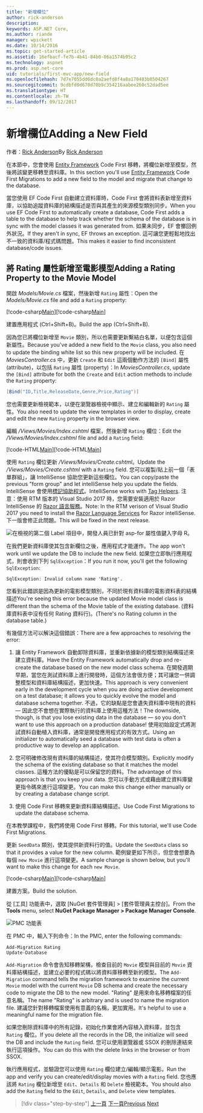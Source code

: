 ```yaml
---
title: "新增欄位"
author: rick-anderson
description: 
keywords: ASP.NET Core,
ms.author: riande
manager: wpickett
ms.date: 10/14/2016
ms.topic: get-started-article
ms.assetid: 16efbacf-fe7b-4b41-84b0-06a1574b95c2
ms.technology: aspnet
ms.prod: asp.net-core
uid: tutorials/first-mvc-app/new-field
ms.openlocfilehash: 7d7e7055dd6dc0a2aefd8f4a0a170483b8504267
ms.sourcegitcommit: 9cdbfd0d670d70b9c354216aabee260c52dad5ee
ms.translationtype: HT
ms.contentlocale: zh-TW
ms.lasthandoff: 09/12/2017
---
```

# <a name="adding-a-new-field"></a><span data-ttu-id="9f48a-103">新增欄位</span><span class="sxs-lookup"><span data-stu-id="9f48a-103">Adding a New Field</span></span>

<span data-ttu-id="9f48a-104">作者：[Rick Anderson](https://twitter.com/RickAndMSFT)</span><span class="sxs-lookup"><span data-stu-id="9f48a-104">By [Rick Anderson](https://twitter.com/RickAndMSFT)</span></span>

<span data-ttu-id="9f48a-105">在本節中，您會使用 [Entity Framework](https://docs.microsoft.com/ef/core/get-started/aspnetcore/new-db) Code First 移轉，將欄位新增至模型，然後將該變更移轉至資料庫。</span><span class="sxs-lookup"><span data-stu-id="9f48a-105">In this section you'll use [Entity Framework](https://docs.microsoft.com/ef/core/get-started/aspnetcore/new-db) Code First Migrations to add a new field to the model and migrate that change to the database.</span></span>

<span data-ttu-id="9f48a-106">當您使用 EF Code First 自動建立資料庫時，Code First 會將資料表新增至資料庫，以協助追蹤資料庫的結構描述是否與其產生的來源模型類別同步。</span><span class="sxs-lookup"><span data-stu-id="9f48a-106">When you use EF Code First to automatically create a database, Code First adds a table to the database to help track whether the schema of the database is in sync with the model classes it was generated from.</span></span> <span data-ttu-id="9f48a-107">如果未同步，EF 會擲回例外狀況。</span><span class="sxs-lookup"><span data-stu-id="9f48a-107">If they aren't in sync, EF throws an exception.</span></span> <span data-ttu-id="9f48a-108">這可讓您更輕鬆地找出不一致的資料庫/程式碼問題。</span><span class="sxs-lookup"><span data-stu-id="9f48a-108">This makes it easier to find inconsistent database/code issues.</span></span>

## <a name="adding-a-rating-property-to-the-movie-model"></a><span data-ttu-id="9f48a-109">將 Rating 屬性新增至電影模型</span><span class="sxs-lookup"><span data-stu-id="9f48a-109">Adding a Rating Property to the Movie Model</span></span>

<span data-ttu-id="9f48a-110">開啟 *Models/Movie.cs* 檔案，然後新增 `Rating` 屬性：</span><span class="sxs-lookup"><span data-stu-id="9f48a-110">Open the *Models/Movie.cs* file and add a `Rating` property:</span></span>

<span data-ttu-id="9f48a-111">[!code-csharp[Main](start-mvc/sample/MvcMovie/Models/MovieDateRating.cs?highlight=11&range=7-18)]</span><span class="sxs-lookup"><span data-stu-id="9f48a-111">[!code-csharp[Main](start-mvc/sample/MvcMovie/Models/MovieDateRating.cs?highlight=11&range=7-18)]</span></span>

<span data-ttu-id="9f48a-112">建置應用程式 (Ctrl+Shift+B)。</span><span class="sxs-lookup"><span data-stu-id="9f48a-112">Build the app (Ctrl+Shift+B).</span></span>

<span data-ttu-id="9f48a-113">因為您已將欄位新增至 `Movie` 類別，所以也需要更新繫結白名單，以便包含這個新屬性。</span><span class="sxs-lookup"><span data-stu-id="9f48a-113">Because you've added a new field to the `Movie` class, you also need to update the binding white list so this new property will be included.</span></span> <span data-ttu-id="9f48a-114">在 *MoviesController.cs* 中，更新 `Create` 和 `Edit` 這兩個動作方法的 `[Bind]` 屬性 (attribute)，以包括 `Rating` 屬性 (property)：</span><span class="sxs-lookup"><span data-stu-id="9f48a-114">In *MoviesController.cs*, update the `[Bind]` attribute for both the `Create` and `Edit` action methods to include the `Rating` property:</span></span>

```csharp
[Bind("ID,Title,ReleaseDate,Genre,Price,Rating")]
   ```

<span data-ttu-id="9f48a-115">您也需要更新檢視範本，以便在瀏覽器檢視中顯示、建立和編輯新的 `Rating` 屬性。</span><span class="sxs-lookup"><span data-stu-id="9f48a-115">You also need to update the view templates in order to display, create and edit the new `Rating` property in the browser view.</span></span>

<span data-ttu-id="9f48a-116">編輯 */Views/Movies/Index.cshtml* 檔案，然後新增 `Rating` 欄位：</span><span class="sxs-lookup"><span data-stu-id="9f48a-116">Edit the */Views/Movies/Index.cshtml* file and add a `Rating` field:</span></span>

<span data-ttu-id="9f48a-117">[!code-HTML[Main](start-mvc/sample/MvcMovie/Views/Movies/IndexGenreRating.cshtml?highlight=17,39&range=24-64)]</span><span class="sxs-lookup"><span data-stu-id="9f48a-117">[!code-HTML[Main](start-mvc/sample/MvcMovie/Views/Movies/IndexGenreRating.cshtml?highlight=17,39&range=24-64)]</span></span>

<span data-ttu-id="9f48a-118">使用 `Rating` 欄位更新 */Views/Movies/Create.cshtml*。</span><span class="sxs-lookup"><span data-stu-id="9f48a-118">Update the */Views/Movies/Create.cshtml* with a `Rating` field.</span></span> <span data-ttu-id="9f48a-119">您可以複製/貼上前一個「表單群組」，讓 IntelliSense 協助您更新這些欄位。</span><span class="sxs-lookup"><span data-stu-id="9f48a-119">You can copy/paste the previous "form group" and let intelliSense help you update the fields.</span></span> <span data-ttu-id="9f48a-120">IntelliSense 會使用[標記協助程式](xref:mvc/views/tag-helpers/intro)。</span><span class="sxs-lookup"><span data-stu-id="9f48a-120">IntelliSense works with [Tag Helpers](xref:mvc/views/tag-helpers/intro).</span></span> <span data-ttu-id="9f48a-121">注意：使用 RTM 版本的 Visual Studio 2017 時，您需要安裝適用於 Razor IntelliSense 的 [Razor 語言服務](https://marketplace.visualstudio.com/items?itemName=ms-madsk.RazorLanguageServices)。</span><span class="sxs-lookup"><span data-stu-id="9f48a-121">Note: In the RTM verison of Visual Studio 2017 you need to install the [Razor Language Services](https://marketplace.visualstudio.com/items?itemName=ms-madsk.RazorLanguageServices) for Razor intelliSense.</span></span> <span data-ttu-id="9f48a-122">下一版會修正此問題。</span><span class="sxs-lookup"><span data-stu-id="9f48a-122">This will be fixed in the next release.</span></span>

![在檢視的第二個 Label 項目中，開發人員已針對 asp-for 屬性值鍵入字母 R。](new-field/_static/cr.png)

<span data-ttu-id="9f48a-126">在我們更新資料庫使其包含新欄位之後，應用程式才能運作。</span><span class="sxs-lookup"><span data-stu-id="9f48a-126">The app won't work until we update the DB to include the new field.</span></span> <span data-ttu-id="9f48a-127">如果您立即執行應用程式，則會收到下列 `SqlException`：</span><span class="sxs-lookup"><span data-stu-id="9f48a-127">If you run it now, you'll get the following `SqlException`:</span></span>

`SqlException: Invalid column name 'Rating'.`

<span data-ttu-id="9f48a-128">您看到此錯誤是因為更新的電影模型類別，不同於現有資料庫的電影資料表的結構描述</span><span class="sxs-lookup"><span data-stu-id="9f48a-128">You're seeing this error because the updated Movie model class is different than the schema of the Movie table of the existing database.</span></span> <span data-ttu-id="9f48a-129">(資料庫資料表中沒有任何 Rating 資料行)。</span><span class="sxs-lookup"><span data-stu-id="9f48a-129">(There's no Rating column in the database table.)</span></span>

<span data-ttu-id="9f48a-130">有幾個方法可以解決這個錯誤：</span><span class="sxs-lookup"><span data-stu-id="9f48a-130">There are a few approaches to resolving the error:</span></span>

1. <span data-ttu-id="9f48a-131">讓 Entity Framework 自動卸除資料庫，並重新依據新的模型類別結構描述來建立資料庫。</span><span class="sxs-lookup"><span data-stu-id="9f48a-131">Have the Entity Framework automatically drop and re-create the database based on the new model class schema.</span></span> <span data-ttu-id="9f48a-132">在開發週期早期，當您在測試資料庫上進行開發時，這個方法會很方便；其可讓您一併調整模型和資料庫結構描述，更加快速。</span><span class="sxs-lookup"><span data-stu-id="9f48a-132">This approach is very convenient early in the development cycle when you are doing active development on a test database; it allows you to quickly evolve the model and database schema together.</span></span> <span data-ttu-id="9f48a-133">不過，它的缺點是您會遺失資料庫中現有的資料 — 因此您不會想在實際執行的資料庫上使用這種方法！</span><span class="sxs-lookup"><span data-stu-id="9f48a-133">The downside, though, is that you lose existing data in the database — so you don't want to use this approach on a production database!</span></span> <span data-ttu-id="9f48a-134">使用初始設定式將測試資料自動植入資料庫，通常是開發應用程式的有效方式。</span><span class="sxs-lookup"><span data-stu-id="9f48a-134">Using an initializer to automatically seed a database with test data is often a productive way to develop an application.</span></span>

2. <span data-ttu-id="9f48a-135">您可明確修改現有資料庫的結構描述，使其符合模型類別。</span><span class="sxs-lookup"><span data-stu-id="9f48a-135">Explicitly modify the schema of the existing database so that it matches the model classes.</span></span> <span data-ttu-id="9f48a-136">這種方法的優點是可以保留您的資料。</span><span class="sxs-lookup"><span data-stu-id="9f48a-136">The advantage of this approach is that you keep your data.</span></span> <span data-ttu-id="9f48a-137">您可以手動方式或藉由建立資料庫變更指令碼來進行這項變更。</span><span class="sxs-lookup"><span data-stu-id="9f48a-137">You can make this change either manually or by creating a database change script.</span></span>

3. <span data-ttu-id="9f48a-138">使用 Code First 移轉來更新資料庫結構描述。</span><span class="sxs-lookup"><span data-stu-id="9f48a-138">Use Code First Migrations to update the database schema.</span></span>

<span data-ttu-id="9f48a-139">在本教學課程中，我們將使用 Code First 移轉。</span><span class="sxs-lookup"><span data-stu-id="9f48a-139">For this tutorial, we'll use Code First Migrations.</span></span>

<span data-ttu-id="9f48a-140">更新 `SeedData` 類別，使其提供新資料行的值。</span><span class="sxs-lookup"><span data-stu-id="9f48a-140">Update the `SeedData` class so that it provides a value for the new column.</span></span> <span data-ttu-id="9f48a-141">範例變更如下所示，但您會想要為每個 `new Movie` 進行這項變更。</span><span class="sxs-lookup"><span data-stu-id="9f48a-141">A sample change is shown below, but you'll want to make this change for each `new Movie`.</span></span>

<span data-ttu-id="9f48a-142">[!code-csharp[Main](start-mvc/sample/MvcMovie/Models/SeedDataRating.cs?name=snippet1&highlight=6)]</span><span class="sxs-lookup"><span data-stu-id="9f48a-142">[!code-csharp[Main](start-mvc/sample/MvcMovie/Models/SeedDataRating.cs?name=snippet1&highlight=6)]</span></span>

<span data-ttu-id="9f48a-143">建置方案。</span><span class="sxs-lookup"><span data-stu-id="9f48a-143">Build the solution.</span></span>

<span data-ttu-id="9f48a-144">從 [工具] 功能表中，選取 [NuGet 套件管理員] > [套件管理員主控台]。</span><span class="sxs-lookup"><span data-stu-id="9f48a-144">From the **Tools** menu, select **NuGet Package Manager > Package Manager Console**.</span></span>

  ![PMC 功能表](adding-model/_static/pmc.png)

<span data-ttu-id="9f48a-146">在 PMC 中，輸入下列命令：</span><span class="sxs-lookup"><span data-stu-id="9f48a-146">In the PMC, enter the following commands:</span></span>

```PMC
Add-Migration Rating
Update-Database
```

<span data-ttu-id="9f48a-147">`Add-Migration` 命令會告知移轉架構，檢查目前的 `Movie` 模型與目前的 `Movie` 資料庫結構描述，並建立必要的程式碼以將資料庫移轉至新的模型。</span><span class="sxs-lookup"><span data-stu-id="9f48a-147">The `Add-Migration` command tells the migration framework to examine the current `Movie` model with the current `Movie` DB schema and create the necessary code to migrate the DB to the new model.</span></span> <span data-ttu-id="9f48a-148">"Rating" 是用來命名移轉檔案的任意名稱。</span><span class="sxs-lookup"><span data-stu-id="9f48a-148">The name "Rating" is arbitrary and is used to name the migration file.</span></span> <span data-ttu-id="9f48a-149">建議您針對移轉檔案使用有意義的名稱，更加實用。</span><span class="sxs-lookup"><span data-stu-id="9f48a-149">It's helpful to use a meaningful name for the migration file.</span></span>

<span data-ttu-id="9f48a-150">如果您刪除資料庫中的所有記錄，初始化作業會將內容植入資料庫，並包含 `Rating` 欄位。</span><span class="sxs-lookup"><span data-stu-id="9f48a-150">If you delete all the records in the DB, the initialize will seed the DB and include the `Rating` field.</span></span> <span data-ttu-id="9f48a-151">您可以使用瀏覽器或 SSOX 的刪除連結來執行這項操作。</span><span class="sxs-lookup"><span data-stu-id="9f48a-151">You can do this with the delete links in the browser or from SSOX.</span></span>

<span data-ttu-id="9f48a-152">執行應用程式，並驗證您可以使用 `Rating` 欄位建立/編輯/顯示電影。</span><span class="sxs-lookup"><span data-stu-id="9f48a-152">Run the app and verify you can create/edit/display movies with a `Rating` field.</span></span> <span data-ttu-id="9f48a-153">您也應該將 `Rating` 欄位新增至 `Edit`、`Details` 和 `Delete` 檢視範本。</span><span class="sxs-lookup"><span data-stu-id="9f48a-153">You should also add the `Rating` field to the `Edit`, `Details`, and `Delete` view templates.</span></span>

>[!div class="step-by-step"]
<span data-ttu-id="9f48a-154">[上一頁](search.md)
[下一頁](validation.md)</span><span class="sxs-lookup"><span data-stu-id="9f48a-154">[Previous](search.md)
[Next](validation.md)</span></span>  

